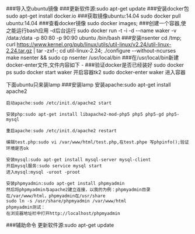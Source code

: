 ###导入空ubuntu镜像
###更新软件源:sudo apt-get update
###安装docker包 
	sudo apt-get install docker.io
###获取镜像ubuntu:14.04
	sudo docker pull ubuntu:14.04
###查看docker镜像
sudo docker images;
###创建一个容器,使之能运行bash应用
	-d后台运行
	sudo docker run -t -i -d --name waker -v /data:/data -p 80:80 -p 90:90 ubuntu /bin/bash
###安装nsenter
	 cd /tmp;
     curl https://www.kernel.org/pub/linux/utils/util-linux/v2.24/util-linux-2.24.tar.gz | tar -zxf-;
     cd util-linux-2.24;
	 ./configure --without-ncurses
	 make nsenter && sudo cp nsenter /usr/local/bin
###在/usr/local/bin新建docker-enter文件,文件内容如下
	-
###验证docker是否已经装好
 	sudo docker ps
	sudo docker start waker  开启容器tk2
	sudo docker-enter waker 进入容器


下面ubuntu只来装lamp
###安装lamp
	安装apache:sudo apt-get install apache2
	
	启动apache:sudo /etc/init.d/apache2 start
	
	安装php:sudo apt-get install libapache2-mod-php5 php5 php5-gd php5-mysql
	
	重启apache:sudo /etc/init.d/apache2 restart
	
	编辑test.php:sudo vi /var/www/html/test.php,在test.phpe 写phpinfo();验证环境是否ok

	安装mysql:sudo apt-get install mysql-server mysql-client
    开启mysql服务:sudo service mysql start
	进入mysql:mysql -uroot -proot

	安装phpmyadmin:sudo apt-get install phpmyadmin
	然后将phpmyadmin与apache2建立连接，以我的为例：phpmyadmin目录在/var/www/html，phpmyadmin在/usr/share 
	sudo ln -s /usr/share/phpmyadmin /var/www/html
	phpmyadmin测试： 
	在浏览器地址栏中打开http://localhost/phpmyadmin

###辅助命令
	更新软件源:sudo apt-get update
###